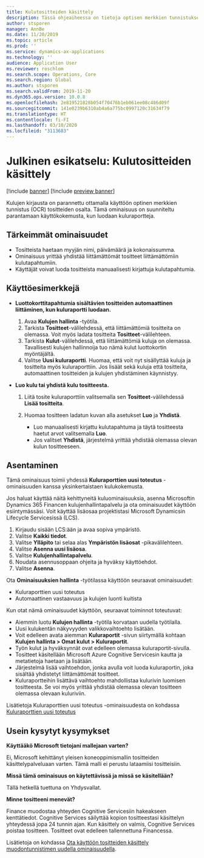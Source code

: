 ```yaml
---
title: Kulutositteiden käsittely
description: Tässä ohjeaiheessa on tietoja optisen merkkien tunnistuksen (OCR) käytöstä tositteiden käsittelyssä. Tämä ominaisuus on suunniteltu parantamaan käyttökokemusta, kun luodaan kuluraportteja Microsoft Dynamics 365 Financessa.
author: stsporen
manager: AnnBe
ms.date: 11/20/2019
ms.topic: article
ms.prod: ''
ms.service: dynamics-ax-applications
ms.technology: ''
audience: Application User
ms.reviewer: roschlom
ms.search.scope: Operations, Core
ms.search.region: Global
ms.author: stsporen
ms.search.validFrom: 2019-11-20
ms.dyn365.ops.version: 10.0.8
ms.openlocfilehash: 2e819521828b054f70476b1eb061ee08c486d09f
ms.sourcegitcommit: 141e0239b6310ab4a6a775bc0997120c31634f79
ms.translationtype: HT
ms.contentlocale: fi-FI
ms.lasthandoff: 03/10/2020
ms.locfileid: "3113683"
---
```

# <a name="public-preview-expense-receipt-processing"></a>Julkinen esikatselu: Kulutositteiden käsittely

[!include [banner](../includes/banner.md)]
[!include [preview banner](../includes/preview-banner.md)]


Kulujen kirjausta on parannettu ottamalla käyttöön optinen merkkien tunnistus (OCR) tositteiden osalta. Tämä ominaisuus on suunniteltu parantamaan käyttökokemusta, kun luodaan kuluraportteja.

## <a name="key-features"></a>Tärkeimmät ominaisuudet

- Tositteista haetaan myyjän nimi, päivämäärä ja kokonaissumma.
- Ominaisuus yrittää yhdistää liittämättömät tositteet liittämättömiin kulutapahtumiin.
- Käyttäjät voivat luoda tositteista manuaalisesti kirjattuja kulutapahtumia.

## <a name="usage-examples"></a>Käyttöesimerkkejä

- **Luottokorttitapahtumia sisältävien tositteiden automaattinen liittäminen, kun kuluraportti luodaan.**

    1. Avaa **Kulujen hallinta** -työtila.
    2. Tarkista **Tositteet**-välilehdessä, että liittämättömiä tositteita on olemassa. Voit myös ladata tositteita **Tositteet**-välilehteen.
    3. Tarkista **Kulut**-välilehdessä, että liittämättömiä kuluja on olemassa. Tavallisesti kulujen hallinnoija tuo nämä kulut luottokortin myöntäjältä.
    4. Valitse **Uusi kuluraportti**. Huomaa, että voit nyt sisällyttää kuluja ja tositteita myös kuluraporttiin. Jos lisäät sekä kuluja että tositteita, automaattinen tositteiden ja kulujen yhdistäminen käynnistyy.

- **Luo kulu tai yhdistä kulu tositteesta.**

    1. Liitä tosite kuluraporttiin valitsemalla sen **Tositteet**-välilehdessä **Lisää tositteita**.
    2. Huomaa tositteen ladatun kuvan alla asetukset **Luo** ja **Yhdistä**.

        - Luo manuaalisesti kirjattu kulutapahtuma ja täytä tositteesta haetut arvot valitsemalla **Luo**.
        - Jos valitset **Yhdistä**, järjestelmä yrittää yhdistää olemassa olevan kulun tositteeseen.

## <a name="installation"></a>Asentaminen

Tämä ominaisuus toimii yhdessä **Kuluraporttien uusi toteutus** -ominaisuuden kanssa yksinkertaistaen kulukokemusta.

Jos haluat käyttää näitä kehittyneitä kuluominaisuuksia, asenna Microsoftin Dynamics 365 Financen kulujenhallintapalvelu ja ota ominaisuudet käyttöön esiintymässäsi. Voit käyttää lisäosaa projektistasi Microsoft Dynamicsin Lifecycle Servicesissä (LCS).

1. Kirjaudu sisään LCS:ään ja avaa sopiva ympäristö.
2. Valitse **Kaikki tiedot**.
3. Valitse **Ylläpito** tai selaa alas **Ympäristön lisäosat** -pikavälilehteen.
4. Valitse **Asenna uusi lisäosa**.
5. Valitse **Kulujenhallintapalvelu**.
6. Noudata asennusoppaan ohjeita ja hyväksy käyttöehdot.
7. Valitse **Asenna**.

Ota **Ominaisuuksien hallinta** -työtilassa käyttöön seuraavat ominaisuudet:

- Kuluraporttien uusi toteutus
- Automaattinen vastaavuus ja kulujen luonti kuitista

Kun otat nämä ominaisuudet käyttöön, seuraavat toiminnot toteutuvat:

- Aiemmin luotu **Kulujen hallinta** -työtila korvataan uudella työtilalla.
- Uusi kulukentän näkyvyyden valikkovaihtoehto lisätään.
- Voit edelleen avata aiemman **Kuluraportit** -sivun siirtymällä kohtaan **Kulujen hallinta > Omat kulut > Kuluraportit**.
- Työn kulut ja hyväksynnät ovat edelleen olemassa kuluraportit-sivulla.
- Tositteet käsitellään Microsoft Azure Cognitive Servicesin kautta ja metatietoja haetaan ja lisätään.
- Järjestelmä lisää vaihtoehdon, jonka avulla voit luoda kuluraportin, joka sisältää yhdistetyt liittämättömät tositteet.
- Kuluraportteihin lisättävä vaihtoehto mahdollistaa kulurivin luomisen tositteesta. Se voi myös yrittää yhdistää olemassa olevan tositteen olemassa olevaan kuluriviin.

Lisätietoja Kuluraporttien uusi toteutus -ominaisuudesta on kohdassa [Kuluraporttien uusi toteutus](ExpenseWorkspaceNew.md)

## <a name="frequently-asked-questions"></a>Usein kysytyt kysymykset

**Käyttääkö Microsoft tietojani mallejaan varten?**

Ei, Microsoft kehittänyt yleisen koneoppimismallin tositteiden käsittelypalveluaan varten. Tämä malli ei perustu lataamiisi tositteisiin.

**Missä tämä ominaisuus on käytettävissä ja missä se käsitellään?**

Tällä hetkellä tuettuna on Yhdysvallat.

**Minne tositteeni menevät?**

Finance muodostaa yhteyden Cognitive Servicesiin hakeakseen kenttätiedot. Cognitive Services säilyttää kopion tositteestasi käsittelyn yhteydessä jopa 24 tunnin ajan. Kun käsittely on valmis, Cognitive Services poistaa tositteen. Tositteet ovat edelleen tallennettuna Financessa.

Lisätietoja on kohdassa [Ota käyttöön tositteiden käsittely muodontunnistimen uudella ominaisuudella](https://azure.microsoft.com/blog/enable-receipt-understanding-with-form-recognizer-s-new-capability/).
